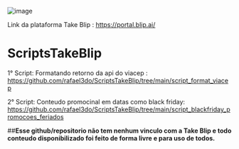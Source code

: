 ![image](https://user-images.githubusercontent.com/18338341/150648450-f6604184-079c-4e66-bf9b-ed6ca7403eb0.png)

Link da plataforma Take Blip : https://portal.blip.ai/ 
# ScriptsTakeBlip
1° Script: Formatando retorno da api do viacep : https://github.com/rafael3do/ScriptsTakeBlip/tree/main/script_format_viacep

2° Script: Conteudo promocinal em datas como black friday: https://github.com/rafael3do/ScriptsTakeBlip/tree/main/script_blackfriday_promocoes_feriados

##**Esse github/repositorio não tem nenhum vinculo com a Take Blip e todo conteudo disponibilizado foi feito de forma livre e para uso de todos.**
